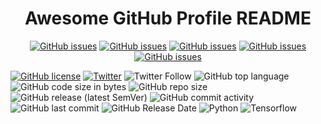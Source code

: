 <h1 align="center" >Awesome GitHub Profile README </h1>

<p align="center">
<a href="https://github.com/Kubasinska/MI-EEG-1D-CNN/issues"><img alt="GitHub issues" src="https://img.shields.io/github/issues/Kubasinska/MI-EEG-1D-CNN"></a>
<a href="https://github.com/Kubasinska/MI-EEG-1D-CNN/issues"><img alt="GitHub issues" src="https://img.shields.io/github/forks/kubasinska/MI-EEG-1D-CNN?style=social"></a>
<a href="https://github.com/Kubasinska/MI-EEG-1D-CNN/issues"><img alt="GitHub issues" src="https://img.shields.io/github/forks/kubasinska/MI-EEG-1D-CNN?style=social"></a>
<a href="https://github.com/Kubasinska/MI-EEG-1D-CNN/issues"><img alt="GitHub issues" src="https://img.shields.io/github/stars/kubasinska/MI-EEG-1D-CNN?style=social"></a>
<a href="https://github.com/Kubasinska/MI-EEG-1D-CNN/issues"><img alt="GitHub issues" src="https://img.shields.io/github/watchers/kubasinska/MI-EEG-1D-CNN?style=social"></a>

[![GitHub license](https://img.shields.io/github/license/Kubasinska/MI-EEG-1D-CNN)](https://github.com/Kubasinska/MI-EEG-1D-CNN/blob/master/LICENSE.txt)
[![Twitter](https://img.shields.io/twitter/url?style=social&url=https%3A%2F%2Fgithub.com%2FKubasinska%2FMI-EEG-1D-CNN)](https://twitter.com/intent/tweet?text=Wow:&url=https%3A%2F%2Fgithub.com%2FKubasinska%2FMI-EEG-1D-CNN)
![Twitter Follow](https://img.shields.io/twitter/follow/FrancescoMattio?style=social)
![GitHub top language](https://img.shields.io/github/languages/top/kubasinska/MI-EEG-1D-CNN)
![GitHub code size in bytes](https://img.shields.io/github/languages/code-size/kubasinska/MI-EEG-1D-CNN)
![GitHub repo size](https://img.shields.io/github/repo-size/kubasinska/MI-EEG-1D-CNN)
![GitHub release (latest SemVer)](https://img.shields.io/github/v/release/kubasinska/MI-EEG-1D-CNN)
![GitHub commit activity](https://img.shields.io/github/commit-activity/y/kubasinska/MI-EEG-1D-CNN)
![GitHub last commit](https://img.shields.io/github/last-commit/kubasinska/MI-EEG-1D-CNN)
![GitHub Release Date](https://img.shields.io/github/release-date/kubasinska/MI-EEG-1D-CNN)
![Python](https://img.shields.io/badge/Python%20Version-3.8.3-blueviolet)
![Tensorflow](https://img.shields.io/badge/Tensorflow%20Version-2.3.0-blueviolet)





